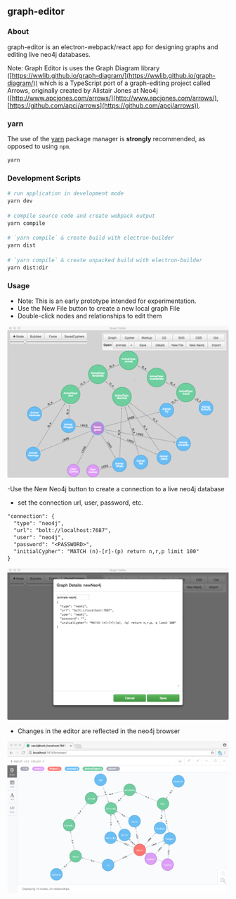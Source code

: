 ## graph-editor

### About
graph-editor is an electron-webpack/react app for designing graphs and editing live neo4j databases.

Note: Graph Editor is uses the Graph Diagram library ([https://wwlib.github.io/graph-diagram/](https://wwlib.github.io/graph-diagram/)) which is a TypeScript port of a graph-editing project called Arrows, originally created by Alistair Jones at Neo4j ([http://www.apcjones.com/arrows/](http://www.apcjones.com/arrows/), [https://github.com/apcj/arrows](https://github.com/apcj/arrows)).

### yarn
The use of the [yarn](https://yarnpkg.com/) package manager is **strongly** recommended, as opposed to using `npm`.

```bash
yarn
```

### Development Scripts

```bash
# run application in development mode
yarn dev

# compile source code and create webpack output
yarn compile

# `yarn compile` & create build with electron-builder
yarn dist

# `yarn compile` & create unpacked build with electron-builder
yarn dist:dir
```

### Usage
- Note: This is an early prototype intended for experimentation.
- Use the New File button to create a new local graph File
- Double-click nodes and relationships to edit them

![graph editor](./docs/img/graph-editor-animals.png)

-Use the New Neo4j button to create a connection to a live neo4j database
- set the connection url, user, password, etc.

```
"connection": {
  "type": "neo4j",
  "url": "bolt://localhost:7687",
  "user": "neo4j",
  "password": "<PASSWORD>",
  "initialCypher": "MATCH (n)-[r]-(p) return n,r,p limit 100"
}
```

![new neo4j](./docs/img/graph-editor-neo4j-new.png)

- Changes in the editor are reflected in the neo4j browser

![live neo4j](./docs/img/neo4j-kg-tutorial-neo4j-browser.png)
